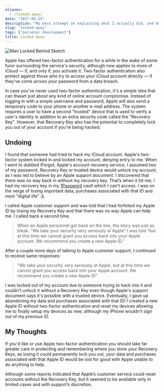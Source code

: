 ```yaml
---
aliases:
  - /locked-away/
date: "2017-04-15"
description: "My best attempt at explaining what I actually did, and how I got locked out of my Apple iCloud account."
slug: "locked-away"
tags: ["personal development"]
title: Locked Away
---
```



![Man Locked Behind Sketch][]


Apple has offered two-factor authentication for a while in the wake of some furor surrounding the service's security, although now applies to more of iCloud — if, and only if, you activate it. Two-factor authentication also protect against those who try to access your iCloud account directly — if they've come across your password from a data breach.

In case you've never used two-factor authentication, it's a simple idea that can thwart just about any kind of online account compromise. Instead of logging in with a simple username and password, Apple will also send a temporary code to your phone or another e-mail address. The system requires a user to have a second "trusted" device that is used to verify a user's identity in addition to an extra security code called the "Recovery Key". However, that Recovery Key also has the potential to completely lock you out of your account if you're being hacked.


## Undoing

I found that someone had tried to hack my iCloud account. Apple's two-factor system kicked in and locked my account, denying entry to me. When I went to dubbed iForgot, Apple's account recovery service, I assumed two of my password, Recovery Key or trusted device would unlock my account, as I was led to believe by an Apple support document. I discovered that there was no way back in without my recovery key. That’s when it hit me; I had my recovery key in my [1Password][] vault which I can't access. I was on the verge of losing important data, purchases associated with that ID and _mein_ "digital life" **:(**.

I called Apple customer support and was told that I had forfeited my Apple ID by losing my Recovery Key and that there was no way Apple can help me. I called back a second time.

> When an Apple personnel got back on the line, the story was just as bleak. “We take your security very seriously at Apple” I was told “but at this time we cannot grant you access back into your Apple account. We recommend you create a new Apple ID.”

After a couple more days of talking to Apple customer support, I continued to receive same responses:

> “We take your security very seriously at Apple, but at this time we cannot grant you access back into your Apple account. We recommend you create a new Apple ID”.

I was locked out of my account due to someone trying to hack into it and couldn't unlock it without a Recovery Key even though Apple's support document says it's possible with a trusted device. Eventually, I gave up abandoning my data and purchases associated with that ID! I created a new Apple ID without two-factor authentication and reset my devices allowing me to finally setup my devices as new, although my iPhone wouldn't sign out of my previous ID.


## My Thoughts

If you'd like or use Apple two-factor authentication you should take far greater care in protecting and remembering where you store your Recovery Keys, as losing it could permanently lock you out, your data and purchases associated with that Apple ID would be lost for good with Apple unable to do anything to help.

Although some reports indicated that Apple’s customer service could reset accounts without the Recovery Key, but it seemed to be available only in limited cases and with support’s discretion.

  [Man Locked Behind Sketch]: /static/images/2017/man-locked-behind-sketch.png "Man Locked Behind Sketch"
  [1Password]: https://www.1password.com "1Password"
